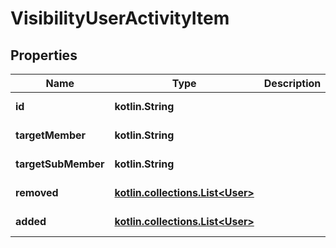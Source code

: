 
# VisibilityUserActivityItem

## Properties
Name | Type | Description | Notes
------------ | ------------- | ------------- | -------------
**id** | **kotlin.String** |  |  [optional] [readonly]
**targetMember** | **kotlin.String** |  |  [optional] [readonly]
**targetSubMember** | **kotlin.String** |  |  [optional] [readonly]
**removed** | [**kotlin.collections.List&lt;User&gt;**](User.md) |  |  [optional] [readonly]
**added** | [**kotlin.collections.List&lt;User&gt;**](User.md) |  |  [optional] [readonly]




